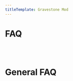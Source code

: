 ```yaml
---
titleTemplate: Gravestone Mod
---
```


# FAQ

<br/>
<br/>

<FAQ :faq="faq"/>

# General FAQ

<br/>
<br/>

<GeneralFAQ/>

<script setup>
const faq = [
  {
    question: "I can't find the gravestone after I died.",
    answer:
      "If you died in a wall, there is a high chance that the gravestone is placed at the next free spot above your death location.",
  },
  {
    question: "How can I get rid of the beacon on my death location?",
    answer:
      "There is no beacon in this mod. This is most likely from a minimap mod.",
  },
];
</script>
